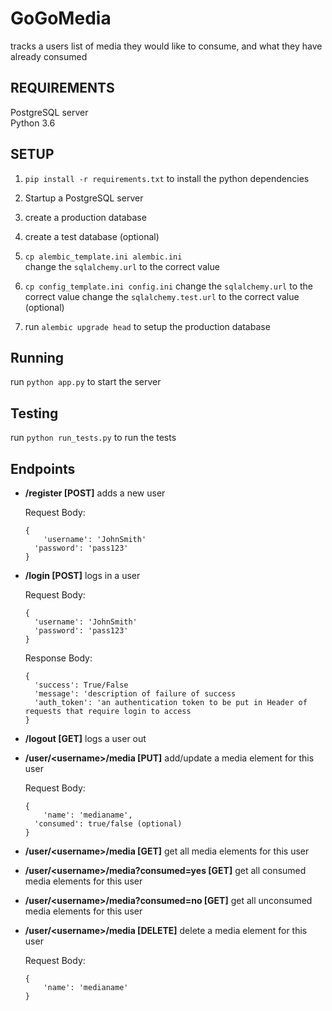 # GoGoMedia                                                                                                  
                                                                                                             
tracks a users list of media they would like to consume, and what they have already consumed                 
                                                                                                             
## REQUIREMENTS                                                                                              
PostgreSQL server                                                                                            
Python 3.6                                                                                                   
                                                                                                             
## SETUP                                                                                                     
1. `pip install -r requirements.txt` to install the python dependencies                                      
                                                                                                             
2. Startup a PostgreSQL server                                                                               
                                                                                                             
3. create a production database                                                                              
                                                                                                             
4. create a test database (optional)                                                                         
                                                                                                             
5. `cp alembic_template.ini alembic.ini`                                                                     
change the `sqlalchemy.url` to the correct value                                                             

6. `cp config_template.ini config.ini`
change the `sqlalchemy.url` to the correct value
change the `sqlalchemy.test.url` to the correct value (optional)                                             
                                                                                                             
6. run `alembic upgrade head` to setup the production database                                               
                                                                                                             
## Running                                                                                                   
run `python app.py` to start the server                                                                      
                                                                                                             
## Testing                                                                                                   
run `python run_tests.py` to run the tests                                                                       
                                                                                                             
## Endpoints                                                                                                 

- **/register [POST]** adds a new user
	
    Request Body:
    
    ```
    {
    	'username': 'JohnSmith'
      'password': 'pass123'
    }
    ```

- **/login [POST]** logs in a user

  Request Body:

  ```
  {
    'username': 'JohnSmith'
    'password': 'pass123'
  }
  ```

  Response Body:

  ```
  {
    'success': True/False
    'message': 'description of failure of success
    'auth_token': 'an authentication token to be put in Header of requests that require login to access
  }
  ```

- **/logout [GET]** logs a user out
                                                                                                             
- **/user/\<username>/media [PUT]** add/update a media element for this user

	Request Body:
	
    ```
    {
    	'name': 'medianame',
      'consumed': true/false (optional)
    }
    ```
    
- **/user/\<username>/media [GET]** get all media elements for this user

- **/user/\<username>/media?consumed=yes [GET]** get all consumed media elements for this user

- **/user/\<username>/media?consumed=no [GET]** get all unconsumed media elements for this user

- **/user/\<username>/media [DELETE]** delete a media element for this user

	Request Body:
    
    ```
    {
    	'name': 'medianame'
    }
    ```
